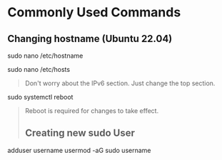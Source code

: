 # Commonly Used Commands

## Changing hostname (Ubuntu 22.04)

sudo nano /etc/hostname

sudo nano /etc/hosts

> Don't worry about the IPv6 section. Just change the top section.

sudo systemctl reboot

> Reboot is required for changes to take effect.
>
> ## Creating new sudo User

adduser username
usermod -aG sudo username

